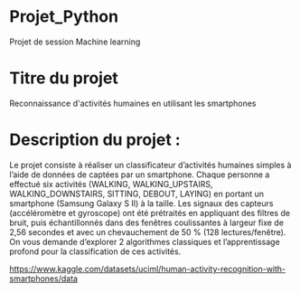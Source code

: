 # Projet_Python
Projet de session Machine learning

# Titre du projet 
Reconnaissance d'activités humaines en utilisant les smartphones
# Description du projet :
Le projet consiste à réaliser un classificateur d’activités humaines simples à l’aide de données de captées par un smartphone. Chaque personne a effectué six activités (WALKING, WALKING_UPSTAIRS, WALKING_DOWNSTAIRS, SITTING, DEBOUT, LAYING) en portant un smartphone (Samsung Galaxy S II) à la taille. Les signaux des capteurs (accéléromètre et gyroscope) ont été prétraités en appliquant des filtres de bruit, puis échantillonnés dans des fenêtres coulissantes à largeur fixe de 2,56 secondes et avec un chevauchement de 50 % (128 lectures/fenêtre). On vous demande d’explorer 2 algorithmes classiques et l’apprentissage profond pour la classification de ces activités. 

https://www.kaggle.com/datasets/uciml/human-activity-recognition-with-smartphones/data

